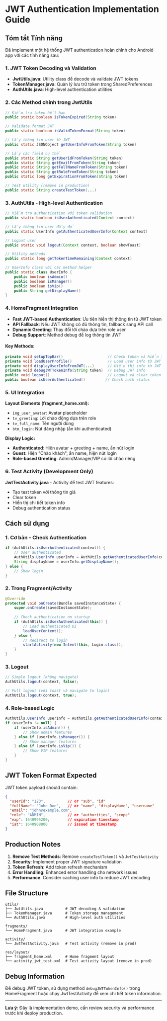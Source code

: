 # JWT Authentication Implementation Guide

## Tóm tắt Tính năng

Đã implement một hệ thống JWT authentication hoàn chỉnh cho Android app với các tính năng sau:

### 1. JWT Token Decoding và Validation
- **JwtUtils.java**: Utility class để decode và validate JWT tokens
- **TokenManager.java**: Quản lý lưu trữ token trong SharedPreferences
- **AuthUtils.java**: High-level authentication utilities

### 2. Các Method chính trong JwtUtils

```java
// Kiểm tra token hết hạn
public static boolean isTokenExpired(String token)

// Validate format JWT
public static boolean isValidTokenFormat(String token)

// Lấy thông tin user từ JWT
public static JSONObject getUserInfoFromToken(String token)

// Lấy các field cụ thể
public static String getUserIdFromToken(String token)
public static String getEmailFromToken(String token)
public static String getFullNameFromToken(String token)
public static String getRoleFromToken(String token)
public static long getExpirationFromToken(String token)

// Test utility (remove in production)
public static String createTestToken(...)
```

### 3. AuthUtils - High-level Authentication

```java
// Kiểm tra authentication với token validation
public static boolean isUserAuthenticated(Context context)

// Lấy thông tin user đầy đủ
public static UserInfo getAuthenticatedUserInfo(Context context)

// Logout user
public static void logout(Context context, boolean showToast)

// Utility methods
public static long getTokenTimeRemaining(Context context)

// UserInfo class với các method helper
public static class UserInfo {
    public boolean isAdmin()
    public boolean isManager()
    public boolean isVip()
    public String getDisplayName()
}
```

### 4. HomeFragment Integration

- **Fast JWT-based Authentication**: Ưu tiên hiển thị thông tin từ JWT token
- **API Fallback**: Nếu JWT không có đủ thông tin, fallback sang API call
- **Dynamic Greeting**: Thay đổi lời chào dựa trên role user
- **Debug Support**: Method debug để log thông tin JWT

#### Key Methods:
```java
private void setupTopBar()                    // Check token và hiển thị UI
private void loadUserProfile()                // Load user info từ JWT hoặc API
private void displayUserInfoFromJWT(...)      // Hiển thị info từ JWT
private void debugJWTTokenInfo(String token)  // Debug JWT info
public void logout()                          // Logout và clear token
public boolean isUserAuthenticated()         // Check auth status
```

### 5. UI Integration

**Layout Elements (fragment_home.xml):**
- `img_user_avatar`: Avatar placeholder
- `tv_greeting`: Lời chào động dựa trên role
- `tv_full_name`: Tên người dùng
- `btn_login`: Nút đăng nhập (ẩn khi authenticated)

**Display Logic:**
- **Authenticated**: Hiện avatar + greeting + name, ẩn nút login
- **Guest**: Hiện "Chào khách", ẩn name, hiện nút login
- **Role-based Greeting**: Admin/Manager/VIP có lời chào riêng

### 6. Test Activity (Development Only)

**JwtTestActivity.java** - Activity để test JWT features:
- Tạo test token với thông tin giả
- Clear token
- Hiển thị chi tiết token info
- Debug authentication status

## Cách sử dụng

### 1. Cơ bản - Check Authentication
```java
if (AuthUtils.isUserAuthenticated(context)) {
    // User authenticated
    AuthUtils.UserInfo userInfo = AuthUtils.getAuthenticatedUserInfo(context);
    String displayName = userInfo.getDisplayName();
} else {
    // Show login
}
```

### 2. Trong Fragment/Activity
```java
@Override
protected void onCreate(Bundle savedInstanceState) {
    super.onCreate(savedInstanceState);
    
    // Check authentication on startup
    if (AuthUtils.isUserAuthenticated(this)) {
        // Load authenticated UI
        loadUserContent();
    } else {
        // Redirect to login
        startActivity(new Intent(this, Login.class));
    }
}
```

### 3. Logout
```java
// Simple logout (không navigate)
AuthUtils.logout(context, false);

// Full logout (với toast và navigate to login)
AuthUtils.logout(context, true);
```

### 4. Role-based Logic
```java
AuthUtils.UserInfo userInfo = AuthUtils.getAuthenticatedUserInfo(context);
if (userInfo != null) {
    if (userInfo.isAdmin()) {
        // Show admin features
    } else if (userInfo.isManager()) {
        // Show manager features
    } else if (userInfo.isVip()) {
        // Show VIP features
    }
}
```

## JWT Token Format Expected

JWT token payload should contain:
```json
{
  "userId": "123",          // or "sub", "id"
  "fullName": "John Doe",   // or "name", "displayName", "username"
  "email": "john@example.com",
  "role": "ADMIN",          // or "authorities", "scope"
  "exp": 1640995200,        // expiration timestamp
  "iat": 1640908800         // issued at timestamp
}
```

## Production Notes

1. **Remove Test Methods**: Remove `createTestToken()` và `JwtTestActivity`
2. **Security**: Implement proper JWT signature validation
3. **Token Refresh**: Add token refresh mechanism
4. **Error Handling**: Enhanced error handling cho network issues
5. **Performance**: Consider caching user info to reduce JWT decoding

## File Structure

```
utils/
├── JwtUtils.java          # JWT decoding & validation
├── TokenManager.java      # Token storage management
└── AuthUtils.java         # High-level auth utilities

fragments/
└── HomeFragment.java      # JWT integration example

activity/
└── JwtTestActivity.java   # Test activity (remove in prod)

res/layout/
├── fragment_home.xml      # Home fragment layout
└── activity_jwt_test.xml  # Test activity layout (remove in prod)
```

## Debug Information

Để debug JWT token, sử dụng method `debugJWTTokenInfo()` trong HomeFragment hoặc chạy JwtTestActivity để xem chi tiết token information.

---

**Lưu ý**: Đây là implementation demo, cần review security và performance trước khi deploy production.
